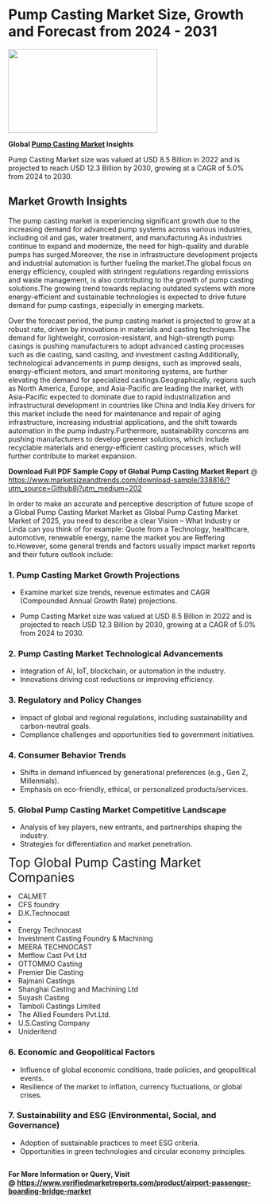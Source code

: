<H1>Pump Casting Market Size, Growth and Forecast from 2024 - 2031</H1><img class="aligncenter size-medium wp-image-584254" src="https://thirdeyenews.in/wp-content/uploads/2024/09/Global-Market-Research-300x168.jpeg" alt="" width="300" height="168" /><p><strong>Global&nbsp;<a href="https://www.marketsizeandtrends.com/download-sample/338816/?utm_source=Github8j?utm_medium=202">Pump Casting Market</a> Insights</strong></p><p>Pump Casting Market size was valued at USD 8.5 Billion in 2022 and is projected to reach USD 12.3 Billion by 2030, growing at a CAGR of 5.0% from 2024 to 2030.</p><p><h2>Market Growth Insights</h2> <p>The pump casting market is experiencing significant growth due to the increasing demand for advanced pump systems across various industries, including oil and gas, water treatment, and manufacturing.As industries continue to expand and modernize, the need for high-quality and durable pumps has surged.Moreover, the rise in infrastructure development projects and industrial automation is further fueling the market.The global focus on energy efficiency, coupled with stringent regulations regarding emissions and waste management, is also contributing to the growth of pump casting solutions.The growing trend towards replacing outdated systems with more energy-efficient and sustainable technologies is expected to drive future demand for pump castings, especially in emerging markets.</p> <p>Over the forecast period, the pump casting market is projected to grow at a robust rate, driven by innovations in materials and casting techniques.The demand for lightweight, corrosion-resistant, and high-strength pump casings is pushing manufacturers to adopt advanced casting processes such as die casting, sand casting, and investment casting.Additionally, technological advancements in pump designs, such as improved seals, energy-efficient motors, and smart monitoring systems, are further elevating the demand for specialized castings.Geographically, regions such as North America, Europe, and Asia-Pacific are leading the market, with Asia-Pacific expected to dominate due to rapid industrialization and infrastructural development in countries like China and India.Key drivers for this market include the need for maintenance and repair of aging infrastructure, increasing industrial applications, and the shift towards automation in the pump industry.Furthermore, sustainability concerns are pushing manufacturers to develop greener solutions, which include recyclable materials and energy-efficient casting processes, which will further contribute to market expansion.</p> <p><span class=""><strong>Download Full PDF Sample Copy of Global Pump Casting Market Report</strong> @ <a href="https://www.marketsizeandtrends.com/download-sample/338816/?utm_source=Github8j?utm_medium=202" target="_blank">https://www.marketsizeandtrends.com/download-sample/338816/?utm_source=Github8j?utm_medium=202</a></span></p><p>In order to make an accurate and perceptive description of future scope of a Global&nbsp;Pump Casting Market Market as Global&nbsp;Pump Casting Market Market of 2025, you need to describe a clear Vision &ndash; What Industry or Linda can you think of for example: Quote from a Technology, healthcare, automotive, renewable energy, name the market you are Reffering to.However, some general trends and factors usually impact market reports and their future outlook include:</p><h3>1.&nbsp;<strong>Pump Casting Market Growth Projections</strong></h3><ul><li>Examine market size trends, revenue estimates and CAGR (Compounded Annual Growth Rate) projections.</li><li><p>Pump Casting Market size was valued at USD 8.5 Billion in 2022 and is projected to reach USD 12.3 Billion by 2030, growing at a CAGR of 5.0% from 2024 to 2030.</p></li></ul><h3>2.&nbsp;<strong>Pump Casting Market Technological Advancements</strong></h3><ul><li>Integration of AI, IoT, blockchain, or automation in the industry.</li><li>Innovations driving cost reductions or improving efficiency.</li></ul><h3>3.&nbsp;<strong>Regulatory and Policy Changes</strong></h3><ul><li>Impact of global and regional regulations, including sustainability and carbon-neutral goals.</li><li>Compliance challenges and opportunities tied to government initiatives.</li></ul><h3>4.&nbsp;<strong>Consumer Behavior Trends</strong></h3><ul><li>Shifts in demand influenced by generational preferences (e.g., Gen Z, Millennials).</li><li>Emphasis on eco-friendly, ethical, or personalized products/services.</li></ul><h3>5.&nbsp;<strong>Global Pump Casting Market Competitive Landscape</strong></h3><ul><li>Analysis of key players, new entrants, and partnerships shaping the industry.</li><li>Strategies for differentiation and market penetration.</li></ul><p data-pm-slice="1 1 []"><span style="color: inherit; font-family: inherit; font-size: 25px;">Top Global Pump Casting Market Companies</span></p><div class="" data-test-id=""><p><li>CALMET</li><li> CFS foundry</li><li> D.K.Technocast</li><li></li><li> Energy Technocast</li><li> Investment Casting Foundry & Machining</li><li> MEERA TECHNOCAST</li><li> Metflow Cast Pvt Ltd</li><li> OTTOMMO Casting</li><li> Premier Die Casting</li><li> Rajmani Castings</li><li> Shanghai Casting and Machining Ltd</li><li> Suyash Casting</li><li> Tamboli Castings Limited</li><li> The Allied Founders Pvt.Ltd.</li><li> U.S.Casting Company</li><li> Unideritend</li></p></div><h3>6.&nbsp;<strong>Economic and Geopolitical Factors</strong></h3><ul><li>Influence of global economic conditions, trade policies, and geopolitical events.</li><li>Resilience of the market to inflation, currency fluctuations, or global crises.</li></ul><h3>7.&nbsp;<strong>Sustainability and ESG (Environmental, Social, and Governance)</strong></h3><ul><li>Adoption of sustainable practices to meet ESG criteria.</li><li>Opportunities in green technologies and circular economy principles.</li></ul><h2><strong style="font-size: 14px;">For More Information or Query, Visit @&nbsp;</strong><a style="background-color: #ffffff; font-size: 14px;" href="https://www.marketsizeandtrends.com/report/pump-casting-market/" target="_blank">https://www.verifiedmarketreports.com/product/airport-passenger-boarding-bridge-market</a></h2>